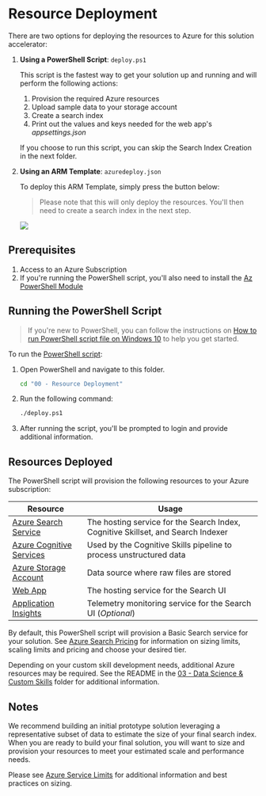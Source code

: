 # Resource Deployment

There are two options for deploying the resources to Azure for this solution accelerator:

1. **Using a PowerShell Script**: `deploy.ps1`

    This script is the fastest way to get your solution up and running and will perform the following actions:

    1. Provision the required Azure resources
    2. Upload sample data to your storage account
    3. Create a search index
    4. Print out the values and keys needed for the web app's *appsettings.json*

    If you choose to run this script, you can skip the Search Index Creation in the next folder.

2. **Using an ARM Template**: `azuredeploy.json`

    To deploy this ARM Template, simply press the button below:

    > Please note that this will only deploy the resources. You'll then need to create a search index in the next step.

    <a href="https://portal.azure.com/#create/Microsoft.Template/uri/https%3A%2F%2Fraw.githubusercontent.com%2FAzure-Samples%2Fazure-search-knowledge-mining%2Fmaster%2Fazuredeploy.json" target="_blank">
        <img src="http://azuredeploy.net/deploybutton.png"/>
    </a>

## Prerequisites

1. Access to an Azure Subscription
2. If you're running the PowerShell script, you'll also need to install the [Az PowerShell Module](https://docs.microsoft.com/powershell/azure/install-az-ps)

## Running the PowerShell Script

> If you're new to PowerShell, you can follow the instructions on [How to run PowerShell script file on Windows 10](https://www.windowscentral.com/how-create-and-run-your-first-powershell-script-file-windows-10) to help you get started.

To run the [PowerShell script](./deploy.ps1):

1. Open PowerShell and navigate to this folder.

    ```cmd
    cd "00 - Resource Deployment"
    ```

2. Run the following command:

    ```cmd
    ./deploy.ps1
    ```

3. After running the script, you'll be prompted to login and provide additional information.

## Resources Deployed

The PowerShell script will provision the following resources to your Azure subscription:

| Resource              | Usage                                                                                     |
|-----------------------|-------------------------------------------------------------------------------------------|
| [Azure Search Service](https://azure.microsoft.com/en-us/services/search/)  | The hosting service for the Search Index, Cognitive Skillset, and Search Indexer          |
| [Azure Cognitive Services](https://docs.microsoft.com/en-us/azure/search/cognitive-search-attach-cognitive-services)	| Used by the Cognitive Skills pipeline to process unstructured data	|
|[Azure Storage Account](https://azure.microsoft.com/en-us/services/storage/?v=18.24) | Data source where raw files are stored                                                     |
| [Web App](https://azure.microsoft.com/en-us/services/app-service/web/)               | The hosting service for the Search UI                                                     |
| [Application Insights](https://azure.microsoft.com/en-us/services/monitor/)  | Telemetry monitoring service for the Search UI (*Optional*)									|

By default, this PowerShell script will provision a Basic Search service for your solution. See [Azure Search Pricing](https://azure.microsoft.com/en-us/pricing/details/search/) for information on sizing limits, scaling limits and pricing and choose your desired tier. 

Depending on your custom skill development needs, additional Azure resources may be required.  See the README in the [03 - Data Science & Custom Skills](../03%20-%20Data%20Science%20and%20Custom%20Skills/README.md) folder for additional information.

## Notes

We recommend building an initial prototype solution leveraging a representative subset of data to estimate the size of your final search index.  When you are ready to build your final solution, you will want to size and provision your resources to meet your estimated scale and performance needs.

Please see [Azure Service Limits](https://docs.microsoft.com/en-us/azure/search/search-limits-quotas-capacity) for additional information and best practices on sizing.